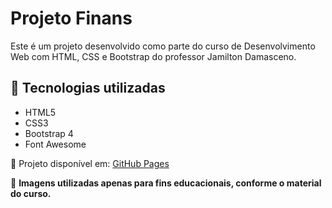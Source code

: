# Projeto Finans

Este é um projeto desenvolvido como parte do curso de Desenvolvimento Web com HTML, CSS e Bootstrap do professor Jamilton Damasceno.

## 🚀 Tecnologias utilizadas

- HTML5  
- CSS3  
- Bootstrap 4  
- Font Awesome

🔗 Projeto disponível em: [GitHub Pages](https://daniel-antonio-bandeira.github.io/projeto-bootstrap-curso/)

📝 **Imagens utilizadas apenas para fins educacionais, conforme o material do curso.**
